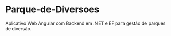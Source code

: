 # Parque-de-Diversoes
Aplicativo Web Angular com Backend em .NET e EF para gestão de parques de diversão.

